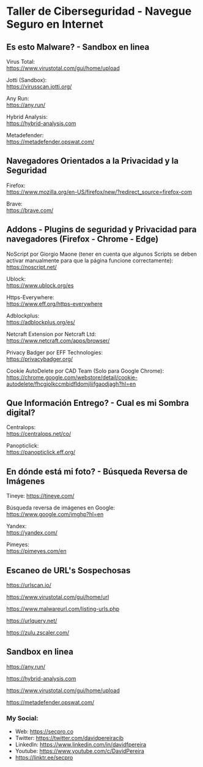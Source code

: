 # Taller de Ciberseguridad - Navegue Seguro en Internet

## Es esto Malware?  -  Sandbox en linea

Virus Total:  
https://www.virustotal.com/gui/home/upload

Jotti (Sandbox):  
https://virusscan.jotti.org/

Any Run:  
https://any.run/

Hybrid Analysis:  
https://hybrid-analysis.com

Metadefender:  
https://metadefender.opswat.com/

## Navegadores Orientados a la Privacidad y la Seguridad 

Firefox:  
https://www.mozilla.org/en-US/firefox/new/?redirect_source=firefox-com

Brave:  
https://brave.com/

## Addons - Plugins de seguridad y Privacidad para navegadores (Firefox - Chrome - Edge)

NoScript por Giorgio Maone (tener en cuenta que algunos Scripts se deben activar manualmente para que la página funcione correctamente):  
https://noscript.net/

Ublock:  
https://www.ublock.org/es

Https-Everywhere:  
https://www.eff.org/https-everywhere

Adblockplus:  
https://adblockplus.org/es/

Netcraft Extension por Netcraft Ltd:     
https://www.netcraft.com/apps/browser/

Privacy Badger por EFF Technologies:  
https://privacybadger.org/

Cookie AutoDelete por CAD Team (Solo para Google Chrome):   
https://chrome.google.com/webstore/detail/cookie-autodelete/fhcgjolkccmbidfldomjliifgaodjagh?hl=en

## Que Información Entrego? - Cual es mi Sombra digital?

Centralops:  
https://centralops.net/co/

Panopticlick:  
https://panopticlick.eff.org/

## En dónde está mi foto? - Búsqueda Reversa de Imágenes

Tineye:
https://tineye.com/

Búsqueda reversa de imágenes en Google:  
https://www.google.com/imghp?hl=en

Yandex:  
https://yandex.com/

Pimeyes:  
https://pimeyes.com/en


## Escaneo de URL's Sospechosas

https://urlscan.io/

https://www.virustotal.com/gui/home/url

https://www.malwareurl.com/listing-urls.php

https://urlquery.net/

https://zulu.zscaler.com/


## Sandbox en linea

https://any.run/

https://hybrid-analysis.com

https://www.virustotal.com/gui/home/upload

https://metadefender.opswat.com/



### My Social:
  - Web: https://secpro.co
  - Twitter: https://twitter.com/davidpereiracib
  - LinkedIn: https://www.linkedin.com/in/davidfpereira
  - Youtube: https://www.youtube.com/c/DavidPereira
  - https://linktr.ee/secpro
